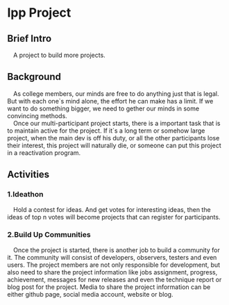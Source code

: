 # Ipp Project
## Brief Intro
&emsp;A project to build more projects.
## Background
&emsp;As college members, our minds are free to do anything just that is legal. But with each one\`s mind alone, the effort he can make has a limit. If we want to do something bigger, we need to gether our minds in some convincing methods.  
&emsp;Once our multi-participant project starts, there is a important task that is to maintain active for the project. If it\`s a long term or somehow large project, when the main  dev is off his duty, or all the other participants lose their interest, this project will naturally die, or someone can put this project in a reactivation program. 
## Activities
### 1.Ideathon
&emsp;Hold a contest for ideas. And get votes for interesting ideas, then the ideas of top n votes will become projects that can register for participants.
### 2.Build Up Communities
&emsp;Once the project is started, there is another job to build a community for it. The community will consist of developers, observers, testers and even users. The project members are not only responsible for development, but also need to share the project information like jobs assignment, progress, achievement, messages for new releases and even the technique report or blog post for the project. Media to share the project information can be either github page, social media account, website or blog.
